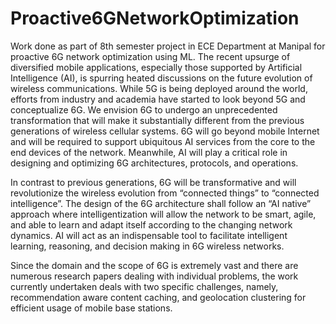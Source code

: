 # Proactive6GNetworkOptimization
Work done as part of 8th semester project in ECE Department at Manipal for proactive 6G network optimization using ML.
The recent upsurge of diversified mobile applications, especially those supported by Artificial Intelligence (AI), is spurring heated discussions on the future evolution of wireless communications. While 5G is being deployed around the world, efforts from industry and academia have started to look beyond 5G and conceptualize 6G. We envision 6G to undergo an unprecedented transformation that will make it substantially different from the previous generations of wireless cellular systems. 6G will go beyond mobile Internet and will be required to support ubiquitous AI services from the core to the end devices of the network.  Meanwhile, AI will play a critical role in designing and optimizing 6G architectures, protocols, and operations. 

In contrast to previous generations, 6G will be transformative and will revolutionize the wireless evolution from “connected things” to “connected intelligence”. The design of the 6G architecture shall follow an “AI native” approach where intelligentization will allow the network to be smart, agile, and able to learn and adapt itself according to the changing network dynamics. AI will act as an indispensable tool to facilitate intelligent learning, reasoning, and decision making in 6G wireless networks. 

Since the domain and the scope of 6G is extremely vast and there are numerous research papers dealing with individual problems, the work currently undertaken deals with two specific challenges, namely, recommendation aware content caching, and geolocation clustering for efficient usage of mobile base stations.
